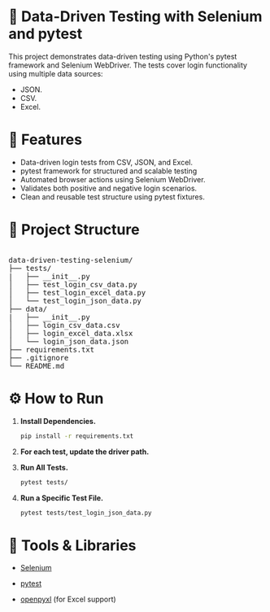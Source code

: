 # 📘 Data-Driven Testing with Selenium and pytest
This project demonstrates data-driven testing using Python's pytest framework and Selenium WebDriver. The tests cover login functionality using multiple data sources:
- JSON.
- CSV.
- Excel.


# 🚀 Features
- Data-driven login tests from CSV, JSON, and Excel.
- pytest framework for structured and scalable testing
- Automated browser actions using Selenium WebDriver.
- Validates both positive and negative login scenarios.
- Clean and reusable test structure using pytest fixtures.


# 📁 Project Structure
  
<pre> 
data-driven-testing-selenium/
├── tests/
|   ├── __init__.py
│   ├── test_login_csv_data.py
│   ├── test_login_excel_data.py
│   └── test_login_json_data.py
├── data/
|   ├── __init__.py
│   ├── login_csv_data.csv
│   ├── login_excel_data.xlsx
│   └── login_json_data.json
├── requirements.txt
├── .gitignore
└── README.md
</pre>

# ⚙️ How to Run

1. **Install Dependencies.**
   ```bash
   pip install -r requirements.txt

2. **For each test, update the driver path.**

3. **Run All Tests.**
   ```bash 
   pytest tests/

4. **Run a Specific Test File.**
   ```bash 
   pytest tests/test_login_json_data.py

# 📎 Tools & Libraries

- [Selenium](https://pypi.org/project/selenium/)

- [pytest](https://pypi.org/project/pytest/)

- [openpyxl](https://pypi.org/project/openpyxl/) (for Excel support)
